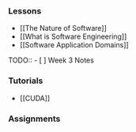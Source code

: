 ### Lessons
- [[The Nature of Software]]
- [[What is Software Engineering]]
- [[Software Application Domains]]

TODO:: - [ ] Week 3 Notes
### Tutorials
- [[CUDA]]
### Assignments
